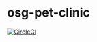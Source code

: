 # osg-pet-clinic

[![CircleCI](https://circleci.com/gh/OldScotsGuy/osg-pet-clinic.svg?style=svg)](https://circleci.com/gh/OldScotsGuy/osg-pet-clinic)